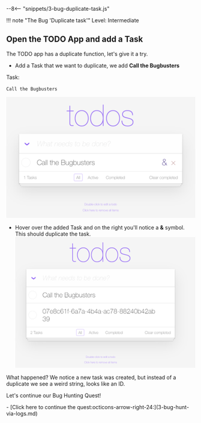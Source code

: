 --8<-- "snippets/3-bug-duplicate-task.js"

!!! note "The Bug 'Duplicate task'"
    Level: Intermediate

## Open the TODO App and add a Task

The TODO app has a duplicate function, let's give it a try.

- Add a Task that we want to duplicate, we add **Call the Bugbusters**

Task:
```text
Call the Bugbusters
```

![Duplicate](img/todo_app_duplicate.png)

- Hover over the added Task and on the right you'll notice a **&** symbol. This should duplicate the task.
![Duplicate](img/todo_app_duplicate2.png)

What happened? 
We notice a new task was created, but instead of a duplicate we see a weird string, looks like an ID. 

Let's continue our Bug Hunting Quest!

<div class="grid cards" markdown>
- [Click here to continue the quest:octicons-arrow-right-24:](3-bug-hunt-via-logs.md)
</div>